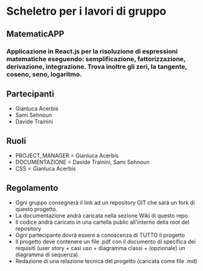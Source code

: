 # Scheletro per i lavori di gruppo

## MatematicAPP

### Applicazione in React.js per la risoluzione di espressioni matematiche eseguendo: semplificazione, fattorizzazione, derivazione, integrazione. Trova inoltre gli zeri, la tangente, coseno, seno, logaritmo.

## Partecipanti
* Gianluca Acerbis
* Sami Sehnoun
* Davide Trainini

## Ruoli

* PROJECT_MANAGER = Gianluca Acerbis
* DOCUMENTAZIONE = Davide Trainini, Sami Sehnoun
* CSS = Gianluca Acerbis

## Regolamento
* Ogni gruppo consegnerà il link ad un repository GIT che sarà un fork di questo progetto.
* La documentazione andrà caricata nella sezione Wiki di questo repo.
* Il codice andrà caricato in una cartella public all'interno della root del repository
* Ogni partecipante dovrà essere a conoscenza di TUTTO il progetto
* Il progetto deve contenere un file .pdf con il documento di specifica dei requisiti (user story + casi uso + diagramma classi + (opzionale) un diagramma di sequenza).
* Redazione di una relazione tecnica del progetto (caricata come file .md)
